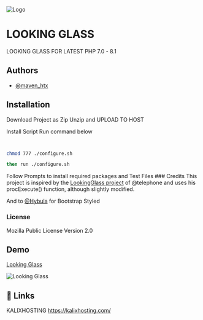 
![Logo](https://kalixhosting.com/img/kalixhostinglogo.png)


# LOOKING GLASS

LOOKING GLASS FOR LATEST PHP 7.0 - 8.1

## Authors

- [@maven_htx](https://instagram.com/maven_htx)


## Installation
Download Project as Zip Unzip and UPLOAD TO HOST

Install Script Run command below


```bash


chmod 777 ./configure.sh

then run ./configure.sh

```
Follow Prompts to install required packages and Test Files    ### Credits
This project is inspired by the [LookingGlass project](https://github.com/telephone/LookingGlass) of @telephone and uses his procExecute() function, although slightly modified.

And to [@Hybula](https://github.com/hybula) for Bootstrap Styled

### License
Mozilla Public License Version 2.0
## Demo

[Looking Glass](https://lg.denver.kalixhosting.com) 

![Looking Glass](https://kalixhosting.com/img/lookingglass.png)

## 🔗 Links
KALIXHOSTING https://kalixhosting.com/
